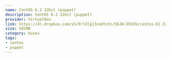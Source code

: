 ```yaml
---
name: CentOS 6.2 32bit (puppet)
description: CentOS 6.2 32bit (puppet)
provider: VirtualBox
link: https://dl.dropbox.com/sh/9rldlpj3cmdtntc/56JW-DSK35/centos-62-32bit-puppet.box
size: 501MB
category: boxes
tags:
- centos
- puppet
---
```


